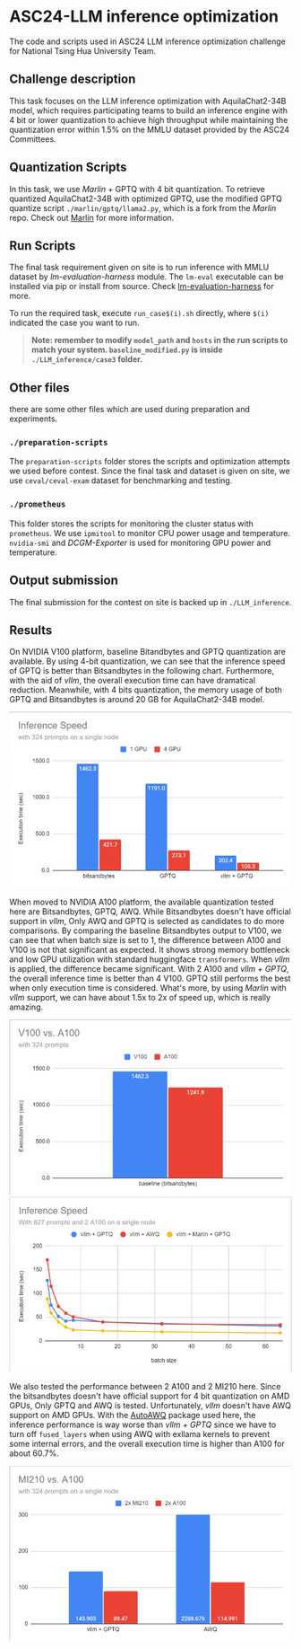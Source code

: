# ASC24-LLM inference optimization

The code and scripts used in ASC24 LLM inference optimization challenge for National Tsing Hua University Team. 

## Challenge description

This task focuses on the LLM inference optimization with AquilaChat2-34B model, which requires participating teams to build an inference engine with 4 bit or lower quantization to achieve high throughput while maintaining the quantization error within 1.5% on the MMLU dataset provided by the ASC24 Committees. 

## Quantization Scripts

In this task, we use *Marlin* + GPTQ with 4 bit quantization. To retrieve quantized AquilaChat2-34B with optimized GPTQ, use the modified GPTQ quantize script `./marlin/gptq/llama2.py`, which is a fork from the *Marlin* repo. Check out [Marlin](https://github.com/IST-DASLab/marlin) for more information.

## Run Scripts

The final task requirement given on site is to run inference with MMLU dataset by *lm-evaluation-harness* module. The `lm-eval` executable can be installed via pip or install from source. Check [lm-evaluation-harness](https://github.com/EleutherAI/lm-evaluation-harness) for more.

To run the required task, execute `run_case$(i).sh` directly, where `$(i)` indicated the case you want to run.

> **Note: remember to modify `model_path` and `hosts` in the run scripts to match your system. `baseline_modified.py` is inside `./LLM_inference/case3` folder.**

## Other files

there are some other files which are used during preparation and experiments.

### `./preparation-scripts`

The `preparation-scripts` folder stores the scripts and optimization attempts we used before contest. Since the final task and dataset is given on site, we use `ceval/ceval-exam` dataset for benchmarking and testing.

### `./prometheus`

This folder stores the scripts for monitoring the cluster status with `prometheus`. We use `ipmitool` to monitor CPU power usage and temperature. `nvidia-smi` and *DCGM-Exporter* is used for monitoring GPU power and temperature.

## Output submission 

The final submission for the contest on site is backed up in `./LLM_inference`.

## Results

On NVIDIA V100 platform, baseline Bitandbytes and GPTQ quantization are available. By using 4-bit quantization, we can see that the inference speed of GPTQ is better than  Bitsandbytes in the following chart. Furthermore, with the aid of *vllm*, the overall execution time can have dramatical reduction. Meanwhile, with 4 bits quantization, the memory usage of both GPTQ and Bitsandbytes is around 20 GB for AquilaChat2-34B model.

![image](result1.jpg)

When moved to NVIDIA A100 platform, the available quantization tested here are Bitsandbytes, GPTQ, AWQ. While Bitsandbytes doesn't have official support in *vllm*, Only AWQ and GPTQ is selected as candidates to do more comparisons. By comparing the baseline Bitsandbytes output to V100, we can see that when batch size is set to 1, the difference between A100 and V100 is not that significant as expected. It shows strong memory bottleneck and low GPU utilization with standard huggingface `transformers`. When *vllm* is applied, the difference became significant. With 2 A100 and *vllm + GPTQ*, the overall inference time is better than 4 V100. GPTQ still performs the best when only execution time is considered. What's more, by using *Marlin* with *vllm* support, we can have about 1.5x to 2x of speed up, which is really amazing.

![image](result2.jpg)
![image](result3.jpg)

We also tested the performance between 2 A100 and 2 MI210 here. Since the bitsandbytes doesn't have official support for 4 bit quantization on AMD GPUs, Only GPTQ and AWQ is tested. Unfortunately, *vllm* doesn't have AWQ support on AMD GPUs. With the [AutoAWQ](https://github.com/casper-hansen/AutoAWQ) package used here, the inference performance is way worse than *vllm + GPTQ* since we have to turn off `fused_layers` when using AWQ with exllama kernels to prevent some internal errors, and the overall execution time is higher than A100 for about 60.7%.

![image](result4.jpg)
